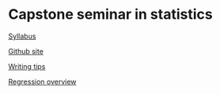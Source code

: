 # Capstone seminar in statistics

[Syllabus](/syllabus.md)

[Github site](https://github.com/kshedden/UMStats485)

[Writing tips](https://kshedden.github.io/UMStats485/topics/writing_tips.html)

[Regression overview](/topics/regression_overview.md)

